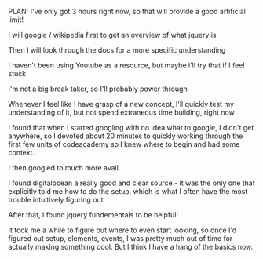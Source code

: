 PLAN: 
I've only got 3 hours right now, so that will provide a good artificial limit! 

I will google / wikipedia first to get an overview of what jquery is

Then I will look through the docs for a more specific understanding

I haven't been using Youtube as a resource, but maybe i'll try that if I feel stuck

I'm not a big break taker, so I'll probably power through

Whenever I feel like I have grasp of a new concept, I'll quickly test my understanding of it, but not spend extraneous time building, right now





I found that when I started googling with no idea what to google, I didn't get anywhere, so I devoted about 20 minutes to quickly working through the first few units of codeacademy so I knew where to begin and had some context. 

I then googled to much more avail.  

I found digitalocean a really good and clear source - it was the only one that explicitly told me how to do the setup, which is what I often have the most trouble intuitively figuring out.  

After that, I found jquery fundementals to be helpful!

It took me a while to figure out where to even start looking, so once I'd figured out setup, elements, events, I was pretty much out of time for actually making something cool.  But I think I have a hang of the basics now.  